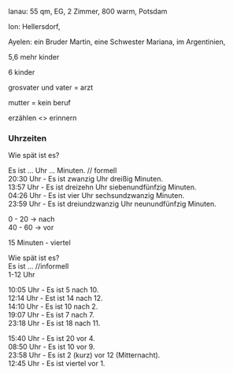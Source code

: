 Ianau: 55 qm, EG, 2 Zimmer, 800 warm, Potsdam 

Ion: Hellersdorf, 

Ayelen: ein Bruder Martin, eine Schwester Mariana, im Argentinien, 

5,6 mehr kinder

6 kinder

grosvater und vater = arzt

mutter = kein beruf

erzählen <> erinnern

### Uhrzeiten

Wie spät ist es?  


Es ist ... Uhr ... Minuten. // formell  
20:30 Uhr - Es ist zwanzig Uhr dreißig Minuten.  
13:57 Uhr - Es ist dreizehn Uhr siebenundfünfzig Minuten.  
04:26 Uhr - Es ist vier Uhr sechsundzwanzig Minuten.  
23:59 Uhr - Es ist dreiundzwanzig Uhr neunundfünfzig Minuten.  

0 - 20 -> nach  
40 - 60 -> vor  

15 Minuten - viertel   

Wie spät ist es?   
Es ist ... //informell  
1-12 Uhr  


10:05 Uhr - Es ist 5 nach 10.  
12:14 Uhr - Est ist 14 nach 12.  
14:10 Uhr - Es ist 10 nach 2.  
19:07 Uhr - Es ist 7 nach 7.  
23:18 Uhr - Es ist 18 nach 11.  

15:40 Uhr - Es ist 20 vor 4.  
08:50 Uhr - Es ist 10 vor 9.  
23:58 Uhr - Es ist 2 (kurz) vor 12 (Mitternacht).  
12:45 Uhr - Es ist viertel vor 1.  

